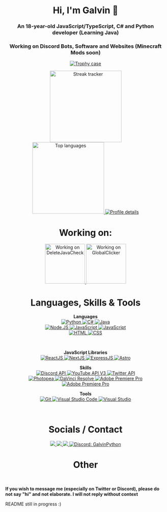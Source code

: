 <h1 align="center">Hi, I'm Galvin 👋</h1>
<h3 align="center">An 18-year-old JavaScript/TypeScript, C# and Python developer (Learning Java)</h3>
<h3 align="center">Working on Discord Bots, Software and Websites (Minecraft Mods soon)</h3>

<!-- Trophies -->
<p align="center">
    <a href="#">
        <img src="https://github-profile-trophy.vercel.app/?username=GalvinPython&theme=radical&no-bg=true&no-frame=true&column=6" alt="Trophy case">
    </a>
</p>

<p align="center">
<a href="#">
    <img src="https://github-readme-streak-stats.herokuapp.com/?user=GalvinPython&theme=highcontrast&background=0d1117&ring=FFFFFF&fire=FFFFFF&currStreakLabel=DDDDDD&sideLabels=EBEBEB&dates=EBEBEB" height="225" alt="Streak tracker">
</a>
<br>
<a href="#">
    <img src="https://github-readme-stats.vercel.app/api/top-langs/?username=GalvinPython&layout=compact&bg_color=0d1117&text_color=EBEBEB&title_color=FFF&langs_count=6"  height="225" alt="Top languages">
</a>
<a href="#">
    <img src="https://github-profile-summary-cards.vercel.app/api/cards/profile-details?username=galvinpython&theme=github" alt="Profile details">
</a>
</p>

<h1 align="center"> Working on: </h1>
<p align="center">

<!-- <a href="https://github.com/GalvinPython/jsalstats">
    <img src="https://github-readme-stats.vercel.app/api/pin/?username=GalvinPython&repo=JSALStats&bg_color=0d1117&text_color=EBEBEB&title_color=FFF"  height="125" alt="Workging on JSALStats">
</a> -->
<a href="https://github.com/GalvinPython/deletejavacheck">
    <img src="https://github-readme-stats.vercel.app/api/pin/?username=GalvinPython&repo=DeleteJavaCheck&bg_color=0d1117&text_color=EBEBEB&title_color=FFF"  height="125" alt="Working on DeleteJavaCheck">
</a>
<a href="https://github.com/GalvinPython/globalclicker">
    <img src="https://github-readme-stats.vercel.app/api/pin/?username=GalvinPython&repo=GlobalClicker&bg_color=0d1117&text_color=EBEBEB&title_color=FFF"  height="125" alt="Working on GlobalClicker">
</a>

<br>
</p>



<h1 align="center"> Languages, Skills & Tools </h1>

<!-- General Languages -->
<p align="center">
<b>Languages</b><br>
<a href="https://www.python.org/">
    <img src="https://img.shields.io/badge/Python-FFD43B?style=for-the-badge&logo=python&logoColor=blue" alt="Python">
</a>
<a href="https://docs.microsoft.com/en-us/dotnet/csharp/">
    <img src="https://img.shields.io/badge/c%23-512BD4.svg?style=for-the-badge&logo=csharp&logoColor=white" alt="C#">
</a>
<a href="">
    <img src="https://img.shields.io/badge/Java-f89820.svg?style=for-the-badge&logo=openjdk&logoColor=black" alt="Java">
</a>
<br>

<!-- Node.JS -->
<a href="https://nodejs.org/">
    <img src="https://img.shields.io/badge/node.js-339933.svg?style=for-the-badge&logo=Node.js&logoColor=white" alt="Node.JS">
</a>
<a href="https://www.javascript.com/">
    <img src="https://img.shields.io/badge/javascript-F7DF1E?style=for-the-badge&logo=javascript&logoColor=black" alt="JavaScript">
</a>
<a href="https://www.typescriptlang.org/">
    <img src="https://img.shields.io/badge/typescript-3178C6?style=for-the-badge&logo=typescript&logoColor=white" alt="JavaScript">
</a>

<br />
<!-- Web Dev -->
<a href="https://wikipedia.org/wiki/HTML5">
    <img src="https://img.shields.io/badge/html5-%23E34F26.svg?style=for-the-badge&logo=html5&logoColor=white" alt="HTML">
</a>
<a href="https://wikipedia.org/wiki/CSS">
    <img src="https://img.shields.io/badge/css3-1572B6.svg?style=for-the-badge&logo=css3&logoColor=white" alt="CSS">
</a>

</p>

<br>

<p align="center">
<b>JavaScript Libraries</b><br>
<a href="">
    <img src="https://img.shields.io/badge/react-61DAFB.svg?style=for-the-badge&logo=react&logoColor=black" alt="ReactJS">
</a>
<a href="">
    <img src="https://img.shields.io/badge/next.js-000000.svg?style=for-the-badge&logo=nextdotjs&logoColor=white" alt="NextJS">
</a>
<a href="">
    <img src="https://img.shields.io/badge/express.js-000000.svg?style=for-the-badge&logo=express&logoColor=white" alt="ExpressJS">
</a>
<a href="">
    <img src="https://img.shields.io/badge/astro (Learning)-BC52EE.svg?style=for-the-badge&logo=astro&logoColor=white" alt="Astro">
</a>
</p>

<p align="center">
<b>Skills</b><br>
<!-- API -->
<a href="https://discord.com/developers/applications">
    <img src="https://img.shields.io/badge/Discord%20api-5865F2.svg?style=for-the-badge&logo=discord&logoColor=white" alt="Discord API">
</a>
<a href="https://developers.google.com/youtube/v3">
    <img src="https://img.shields.io/badge/youtube%20api-FF0000?style=for-the-badge&logo=youtube&logoColor=white" alt="YouTube API V3">
</a>
<a href="https://developer.twitter.com">
    <img src="https://img.shields.io/badge/X (Twitter) API-000000.svg?style=for-the-badge&logo=x&logoColor=white" alt="Twitter API">
</a>
    
<br>

<!-- Other -->
<a href="https://www.photopea.com/">
    <img src="https://img.shields.io/badge/photopea-18A497.svg?style=for-the-badge&logo=photopea&logoColor=white" alt="Photopea">
</a>
<a href="https://www.blackmagicdesign.com/products/davinciresolve">
    <img src="https://img.shields.io/badge/davinci%20resolve-383838.svg?style=for-the-badge" alt="DaVinci Resolve">
</a>
<a href="">
    <img src="https://img.shields.io/badge/Adobe Premiere Pro-9999FF.svg?style=for-the-badge&logo=adobepremierepro&logoColor=white" alt="Adobe Premiere Pro">
</a>
<a href="">
    <img src="https://img.shields.io/badge/Adobe Photoshop-31A8FF.svg?style=for-the-badge&logo=adobephotoshop&logoColor=white" alt="Adobe Premiere Pro">
</a>
</>
    
<p align="center">
<b>Tools</b><br>
<!-- Development -->
<a href="https://git-scm.com/">
    <img src="https://img.shields.io/badge/git-%23F05033.svg?style=for-the-badge&logo=git&logoColor=white" alt="Git">
</a>
<a href="https://code.visualstudio.com/">
    <img src="https://img.shields.io/badge/visual%20studio%20code-007ACC.svg?style=for-the-badge&logo=visualstudiocode&logoColor=white" alt="Visual Studio Code">
</a>
<a href="https://visualstudio.microsoft.com/">
    <img src="https://img.shields.io/badge/visual%20studio-5C2D91.svg?style=for-the-badge&logo=visualstudio&logoColor=white" alt="Visual Studio">
</a>
</p>

<br>

<h1 align="center">Socials / Contact</h1>
<p align="center">
    <a href="https://github.com/GalvinPython">
        <img src="https://img.shields.io/github/followers/galvinpython?style=for-the-badge">
    </a>
    <a href="https://twitter.com/egalvinyt">
        <img src="https://img.shields.io/badge/X (Twitter)-egalvinyt-000000?style=for-the-badge&logo=x&logoColor=white">
    </a>
    <a href="mailto:galvin@galvindev.me.uk">
        <img src="https://img.shields.io/badge/Email-galvin@galvindev.me.uk-D14836?style=for-the-badge&logo=gmail&logoColor=white">
    </a>
    <a href="https://discord.com">
        <img src="https://img.shields.io/badge/Discord-GalvinPython-5865F2.svg?style=for-the-badge&logo=discord&logoColor=white" alt="Discord: GalvinPython">
    </a>
    <!--<a href="">
        <img src="https://img.shields.io/badge/Linkedin-0A66C2?style=for-the-badge&logo=linkedin&logoColor=white">
    </a>
    <a href="">
        <img alt="YouTube Channel Subscribers" src="https://img.shields.io/youtube/channel/subscribers/[channel]?style=for-the-badge">
    </a>-->
    <br>
</p>

<h1 align="center">Other</h1>
<br>

<!--
<p align="center">
<b>Operating Systems</b><br>
<a href="">
    <img src="https://img.shields.io/badge/Windows 11-0078D4.svg?style=for-the-badge&logo=windows&logoColor=white" alt="">
</a>
<a href="">
    <img src="https://img.shields.io/badge/ubuntu (WSL)-E95420.svg?style=for-the-badge&logo=ubuntu&logoColor=white" alt="">
</a>
</p>

<p align="center">
<b>PC Specs</b><br>
<a href="">
    <img src="https://img.shields.io/badge/CPU-Ryzen 7 3700x-ED1C24.svg?style=for-the-badge&logo=amd&logoColor=white" alt="">
</a>
<a href="">
    <img src="https://img.shields.io/badge/RAM-32GB-000000.svg?style=for-the-badge&logo=corsair&logoColor=white" alt="">
</a>
<a href="">
    <img src="https://img.shields.io/badge/GPU-NVIDIA 3060TI-76B900.svg?style=for-the-badge&logo=nvidia&logoColor=white" alt="">
</a>
<a href="">
    <img src="https://img.shields.io/badge/Motherboard-MSI B550M GAMING PLUS-FF0000.svg?style=for-the-badge&logo=msi&logoColor=white" alt="">
</a>
</p>
-->


<b>If you wish to message me (especially on Twitter or Discord), please do not say "hi" and not elaborate. I will not reply without context</b>
<p>README still in progress :)</p>

